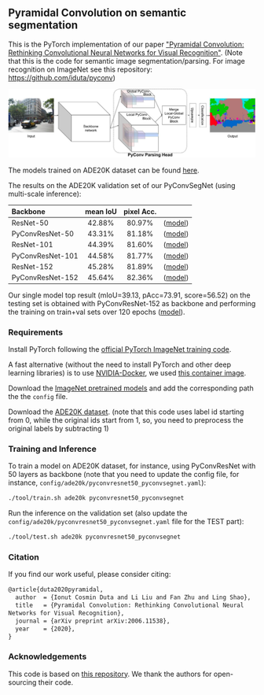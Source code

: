## Pyramidal Convolution on semantic segmentation
This is the PyTorch implementation of our paper ["Pyramidal Convolution: Rethinking Convolutional Neural Networks for Visual Recognition"](https://arxiv.org/pdf/2006.11538.pdf).
(Note that this is the code for semantic image segmentation/parsing. For image recognition on ImageNet see this repository: https://github.com/iduta/pyconv)


![Pyramidal Convolution Segmentation Network: PyConvSegNet](figure/PyConvSeg.jpg)


The models trained on ADE20K dataset can be found [here](https://drive.google.com/drive/folders/1vT-AXC06pd0ELr9PGH9jczWlgAn3istz?usp=sharing).


The results on the ADE20K validation set of our PyConvSegNet (using multi-scale inference):


| Backbone | mean IoU |pixel Acc.| |
| :----- | :-----: | :-----: |:-----: |
| ResNet-50 | 42.88% | 80.97% | ([model](https://drive.google.com/file/d/1uIliL_0ZpP20JP6cT9jwrA9nvtriS3v_/view?usp=sharing))|
| PyConvResNet-50| 43.31% | 81.18% | ([model](https://drive.google.com/file/d/1wHK9WrW2YituFg6FLOSU06bPODASdZoT/view?usp=sharing))|
| ResNet-101| 44.39% | 81.60% | ([model](https://drive.google.com/file/d/1C7NPjy0EEZajKrAAfpfOvjr_22O7JozQ/view?usp=sharing))|
| PyConvResNet-101| 44.58% | 81.77% | ([model](https://drive.google.com/file/d/1RVS_nODNQeioBYvdTPS4DYvTozMMIAlh/view?usp=sharing))|
|ResNet-152| 45.28% |81.89% | ([model](https://drive.google.com/file/d/1YoZhCOBxTGQuZkLokAd_eiaY7R0E36eE/view?usp=sharing))|
|PyConvResNet-152| 45.64% |82.36% | ([model](https://drive.google.com/file/d/1P2qJNt72bCCDEO9FeKkWY4uakFLz-Ncb/view?usp=sharing))|


Our single model top result (mIoU=39.13,  pAcc=73.91, score=56.52) on the testing set is obtained with PyConvResNet-152 as backbone and performing the training on train+val sets over 120 epochs 
 ([model](https://drive.google.com/file/d/1MdR9CeECFmMFspcYR8pbJLqo8AXEpMZz/view?usp=sharing)).




### Requirements

Install PyTorch following the [official PyTorch ImageNet training code](https://github.com/pytorch/examples/tree/master/imagenet).

A fast alternative (without the need to install PyTorch and other deep learning libraries) is to use [NVIDIA-Docker](https://docs.nvidia.com/deeplearning/frameworks/pytorch-release-notes/pullcontainer.html#pullcontainer), 
we used [this container image](https://docs.nvidia.com/deeplearning/frameworks/pytorch-release-notes/rel_19-08.html#rel_19-08).

Download the [ImageNet pretrained models](https://github.com/iduta/pyconv) and add the corresponding path the the `config` file.

Download the [ADE20K dataset](https://groups.csail.mit.edu/vision/datasets/ADE20K/). (note that this code uses label id starting from 0, while the original ids start from 1, so, you need to preprocess the original labels by subtracting 1)


### Training and Inference
To train a model on ADE20K dataset, for instance, using PyConvResNet with 50 layers as backbone (note that you need to update the config file, for instance, `config/ade20k/pyconvresnet50_pyconvsegnet.yaml`):
```bash
./tool/train.sh ade20k pyconvresnet50_pyconvsegnet
```

Run the inference on the validation set (also update the `config/ade20k/pyconvresnet50_pyconvsegnet.yaml` file for the TEST part):
```bash
./tool/test.sh ade20k pyconvresnet50_pyconvsegnet
```

### Citation
If you find our work useful, please consider citing:
```
@article{duta2020pyramidal,
  author  = {Ionut Cosmin Duta and Li Liu and Fan Zhu and Ling Shao},
  title   = {Pyramidal Convolution: Rethinking Convolutional Neural Networks for Visual Recognition},
  journal = {arXiv preprint arXiv:2006.11538},
  year    = {2020},
}
```


### Acknowledgements
This code is based on [this repository](https://github.com/hszhao/semseg). We thank the authors for open-sourcing their code.
